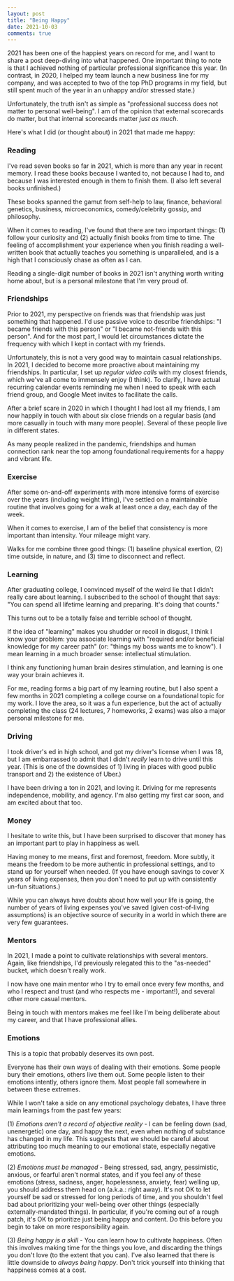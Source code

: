 ```yaml
---
layout: post
title: "Being Happy"
date: 2021-10-03
comments: true
---
```


2021 has been one of the happiest years on record for me, and I want to share a post deep-diving into what happened. One important thing to note is that I achieved nothing of particular professional significance this year. (In contrast, in 2020, I helped my team launch a new business line for my company, and was accepted to two of the top PhD programs in my field, but still spent much of the year in an unhappy and/or stressed state.)

Unfortunately, the truth isn't as simple as "professional success does not matter to personal well-being". I am of the opinion that external scorecards do matter, but that internal scorecards matter *just as much*.

Here's what I did (or thought about) in 2021 that made me happy:

### Reading

I've read seven books so far in 2021, which is more than any year in recent memory. I read these books because I wanted to, not because I had to, and because I was interested enough in them to finish them. (I also left several books unfinished.)

These books spanned the gamut from self-help to law, finance, behavioral genetics, business, microeconomics, comedy/celebrity gossip, and philosophy.

When it comes to reading, I've found that there are two important things: (1) follow your curiosity and (2) actually finish books from time to time. The feeling of accomplishment your experience when you finish reading a well-written book that actually teaches you something is unparalleled, and is a high that I consciously chase as often as I can.

Reading a single-digit number of books in 2021 isn't anything worth writing home about, but is a personal milestone that I'm very proud of.

### Friendships

Prior to 2021, my perspective on friends was that friendship was just something that happened. I'd use passive voice to describe friendships: "I became friends with this person" or "I became not-friends with this person". And for the most part, I would let circumstances dictate the frequency with which I kept in contact with my friends.

Unfortunately, this is not a very good way to maintain casual relationships. In 2021, I decided to become more proactive about maintaining my friendships. In particular, I set up *regular video calls* with my closest friends, which we've all come to immensely enjoy (I think). To clarify, I have actual recurring calendar events reminding me when I need to speak with each friend group, and Google Meet invites to facilitate the calls.

After a brief scare in 2020 in which I thought I had lost all my friends, I am now happily in touch with about six close friends on a regular basis (and more casually in touch with many more people). Several of these people live in different states.

As many people realized in the pandemic, friendships and human connection rank near the top among foundational requirements for a happy and vibrant life.

### Exercise

After some on-and-off experiments with more intensive forms of exercise over the years (including weight lifting), I've settled on a maintainable routine that involves going for a walk at least once a day, each day of the week.

When it comes to exercise, I am of the belief that consistency is more important than intensity. Your mileage might vary.

Walks for me combine three good things: (1) baseline physical exertion, (2) time outside, in nature, and (3) time to disconnect and reflect.

### Learning

After graduating college, I convinced myself of the weird lie that I didn't really care about learning. I subscribed to the school of thought that says: "You can spend all lifetime learning and preparing. It's doing that counts."

This turns out to be a totally false and terrible school of thought.

If the idea of "learning" makes you shudder or recoil in disgust, I think I know your problem: you associate learning with "required and/or beneficial knowledge for my career path" (or: "things my boss wants me to know"). I mean learning in a much broader sense: intellectual stimulation.

I think any functioning human brain desires stimulation, and learning is one way your brain achieves it.

For me, reading forms a big part of my learning routine, but I also spent a few months in 2021 completing a college course on a foundational topic for my work. I love the area, so it was a fun experience, but the act of actually completing the class (24 lectures, 7 homeworks, 2 exams) was also a major personal milestone for me.

### Driving

I took driver's ed in high school, and got my driver's license when I was 18, but I am embarrassed to admit that I didn't *really* learn to drive until this year. (This is one of the downsides of 1) living in places with good public transport and 2) the existence of Uber.)

I have been driving a ton in 2021, and loving it. Driving for me represents independence, mobility, and agency. I'm also getting my first car soon, and am excited about that too.

### Money

I hesitate to write this, but I have been surprised to discover that money has an important part to play in happiness as well.

Having money to me means, first and foremost, freedom. More subtly, it means the freedom to be more authentic in professional settings, and to stand up for yourself when needed. (If you have enough savings to cover X years of living expenses, then you don't need to put up with consistently un-fun situations.)

While you can always have doubts about how well your life is going, the number of years of living expenses you've saved (given cost-of-living assumptions) is an objective source of security in a world in which there are very few guarantees.

### Mentors

In 2021, I made a point to cultivate relationships with several mentors. Again, like friendships, I'd previously relegated this to the "as-needed" bucket, which doesn't really work.

I now have one main mentor who I try to email once every few months, and who I respect and trust (and who respects me - important!), and several other more casual mentors.

Being in touch with mentors makes me feel like I'm being deliberate about my career, and that I have professional allies.

### Emotions

This is a topic that probably deserves its own post.

Everyone has their own ways of dealing with their emotions. Some people bury their emotions, others live them out. Some people listen to their emotions intently, others ignore them. Most people fall somewhere in between these extremes.

While I won't take a side on any emotional psychology debates, I have three main learnings from the past few years:

(1) *Emotions aren't a record of objective reality* - I can be feeling down (sad, unenergetic) one day, and happy the next, even when nothing of substance has changed in my life. This suggests that we should be careful about attributing too much meaning to our emotional state, especially negative emotions.

(2) *Emotions must be managed* - Being stressed, sad, angry, pessimistic, anxious, or fearful aren't normal states, and if you feel any of these emotions (stress, sadness, anger, hopelessness, anxiety, fear) welling up, you should address them head on (a.k.a.: right away). It's not OK to let yourself be sad or stressed for long periods of time, and you shouldn't feel bad about prioritizing your well-being over other things (especially externally-mandated things). In particular, if you're coming out of a rough patch, it's OK to prioritize just being happy and content. Do this before you begin to take on more responsibility again.

(3) *Being happy is a skill* - You can learn how to cultivate happiness. Often this involves making time for the things you love, and discarding the things you don't love (to the extent that you can). I've also learned that there is little downside to *always being happy*. Don't trick yourself into thinking that happiness comes at a cost.



